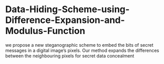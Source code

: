 # Data-Hiding-Scheme-using-Difference-Expansion-and-Modulus-Function
we propose a new steganographic scheme to embed the bits of secret messages in a digital image’s pixels. Our method expands the differences between the neighbouring pixels for secret data concealment
